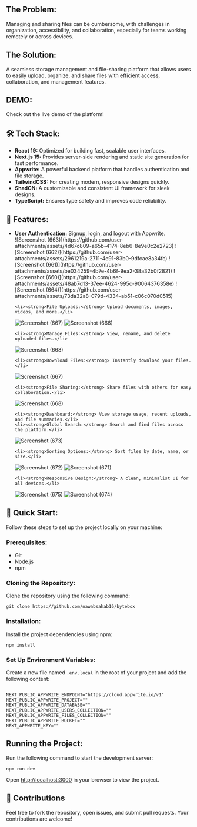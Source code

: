 <h2>The Problem:</h2>
<p>Managing and sharing files can be cumbersome, with challenges in organization, accessibility, and collaboration, especially for teams working remotely or across devices.</p>

<h2>The Solution:</h2>
<p>A seamless storage management and file-sharing platform that allows users to easily upload, organize, and share files with efficient access, collaboration, and management features.</p>

<h2>DEMO:</h2>
<p>Check out the live demo of the platform!</p>

<h2>🛠️ Tech Stack:</h2>
<ul>
    <li><strong>React 19:</strong> Optimized for building fast, scalable user interfaces.</li>
    <li><strong>Next.js 15:</strong> Provides server-side rendering and static site generation for fast performance.</li>
    <li><strong>Appwrite:</strong> A powerful backend platform that handles authentication and file storage.</li>
    <li><strong>TailwindCSS:</strong> For creating modern, responsive designs quickly.</li>
    <li><strong>ShadCN:</strong> A customizable and consistent UI framework for sleek designs.</li>
    <li><strong>TypeScript:</strong> Ensures type safety and improves code reliability.</li>
</ul>

<h2>🔋 Features:</h2>
<ul>
    <li><strong>User Authentication:</strong> Signup, login, and logout with Appwrite.</li>
   ![Screenshot (663)](https://github.com/user-attachments/assets/4d67c809-a65b-4174-8eb6-8e9e0c2e2723)
![Screenshot (662)](https://github.com/user-attachments/assets/2961219a-2711-4e91-83b0-9dfcae8a34fc)
![Screenshot (661)](https://github.com/user-attachments/assets/be034259-4b7e-4b6f-9ea2-38a32b0f2821)
![Screenshot (660)](https://github.com/user-attachments/assets/48ab7d13-37ee-4624-995c-90064376358e)
![Screenshot (664)](https://github.com/user-attachments/assets/73da32a8-079d-4334-ab51-c06c070d0515)



    <li><strong>File Uploads:</strong> Upload documents, images, videos, and more.</li>
![Screenshot (667)](https://github.com/user-attachments/assets/8e7fbdda-8f8d-4134-8014-1feadf33a374)
![Screenshot (666)](https://github.com/user-attachments/assets/0b3cacc0-02d2-44d4-9216-5cf48153ce8c)

    <li><strong>Manage Files:</strong> View, rename, and delete uploaded files.</li>
![Screenshot (668)](https://github.com/user-attachments/assets/1563d88e-6d66-4327-bf68-dc86e60f0310)

    <li><strong>Download Files:</strong> Instantly download your files.</li>
![Screenshot (667)](https://github.com/user-attachments/assets/119c3f7e-fd77-4264-b347-f8021e31a879)

    <li><strong>File Sharing:</strong> Share files with others for easy collaboration.</li>
![Screenshot (668)](https://github.com/user-attachments/assets/e1861931-6164-4005-8a95-7dd552c7c2da)

    <li><strong>Dashboard:</strong> View storage usage, recent uploads, and file summaries.</li>
    <li><strong>Global Search:</strong> Search and find files across the platform.</li>
![Screenshot (673)](https://github.com/user-attachments/assets/de366db0-af44-421a-a789-11ad23b1085f)

    <li><strong>Sorting Options:</strong> Sort files by date, name, or size.</li>
![Screenshot (672)](https://github.com/user-attachments/assets/e7724be3-d4f5-4b2b-9cb3-6b12a7b688d9)
![Screenshot (671)](https://github.com/user-attachments/assets/618e6fe4-2b51-4b6f-945d-6ce900f683f8)

    <li><strong>Responsive Design:</strong> A clean, minimalist UI for all devices.</li>
![Screenshot (675)](https://github.com/user-attachments/assets/8e39993f-8bc1-421c-86b2-965508033798)
![Screenshot (674)](https://github.com/user-attachments/assets/71093aef-7e45-4797-8008-9e91dd3387c5)

</ul>

<h2>🤸 Quick Start:</h2>
<p>Follow these steps to set up the project locally on your machine:</p>

<h3>Prerequisites:</h3>
<ul>
    <li>Git</li>
    <li>Node.js</li>
    <li>npm</li>
</ul>

<h3>Cloning the Repository:</h3>
<p>Clone the repository using the following command:</p>
<pre><code>git clone https://github.com/nawabsahab16/bytebox</code></pre>

<h3>Installation:</h3>
<p>Install the project dependencies using npm:</p>
<pre><code>npm install</code></pre>

<h3>Set Up Environment Variables:</h3>
<p>Create a new file named <code>.env.local</code> in the root of your project and add the following content:</p>
<pre><code>
NEXT_PUBLIC_APPWRITE_ENDPOINT="https://cloud.appwrite.io/v1"
NEXT_PUBLIC_APPWRITE_PROJECT=""
NEXT_PUBLIC_APPWRITE_DATABASE=""
NEXT_PUBLIC_APPWRITE_USERS_COLLECTION=""
NEXT_PUBLIC_APPWRITE_FILES_COLLECTION=""
NEXT_PUBLIC_APPWRITE_BUCKET=""
NEXT_APPWRITE_KEY=""
</code></pre>

<h2>Running the Project:</h2>
<p>Run the following command to start the development server:</p>
<pre><code>npm run dev</code></pre>
<p>Open <a href="http://localhost:3000" target="_blank">http://localhost:3000</a> in your browser to view the project.</p>

<h2>🔧 Contributions</h2>
<p>Feel free to fork the repository, open issues, and submit pull requests. Your contributions are welcome!</p>



